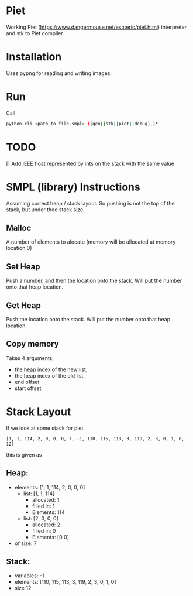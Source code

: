 # Piet
Working Piet (https://www.dangermouse.net/esoteric/piet.html) interpreter and stk to Piet compiler

# Installation
Uses pypng for reading and writing images.

# Run
Call
```bash
python cli <path_to_file.smpl> ([gen||stk||piet||debug],)*
```

# TODO
[] Add IEEE float represented by ints on the stack with the same value

# SMPL (library) Instructions
Assuming correct heap / stack layout. So pushing is not the top of the stack, but under thee stack size.

## Malloc
A number of elements to alocate (memory will be allocated at memory location 0)

## Set Heap
Push a number, and then the location onto the stack. Will put the number onto that heap location.

## Get Heap
Push the location onto the stack. Will put the number onto that heap location.

## Copy memory
Takes 4 arguments,
- the heap index of the new list,
- the heap index of the old list,
- end offset
- start offset

# Stack Layout
If we look at some stack for piet
```piet
[1, 1, 114, 2, 0, 0, 0, 7, -1, 110, 115, 113, 3, 119, 2, 3, 0, 1, 0, 12]
```
this is given as
## Heap:
- elements:  [1, 1, 114, 2, 0, 0, 0]
  + list: [1, 1, 114]
    * allocated: 1
    * filled in: 1
	* Elements: 114
  + list: [2, 0, 0, 0]
    * allocated: 2
    * filled in: 0
	* Elements: [0 0]
- of size:   7
## Stack:
- variables: -1
- elements:  [110, 115, 113, 3, 119, 2, 3, 0, 1, 0]
- size       12
